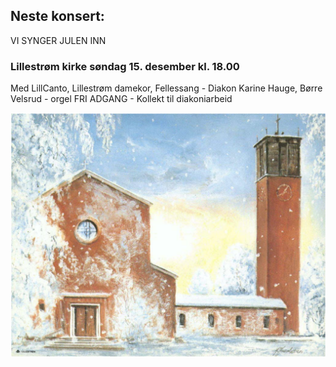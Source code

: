 ## Neste konsert:
VI SYNGER JULEN INN 
### Lillestrøm kirke søndag 15. desember kl. 18.00
Med LillCanto, Lillestrøm damekor, Fellessang - Diakon Karine Hauge, Børre Velsrud - orgel 
FRI ADGANG - Kollekt til diakoniarbeid 

![LillCanto Julekonsert 2019](assets/bilder_til_web/Lillestrom-kirke.png)
